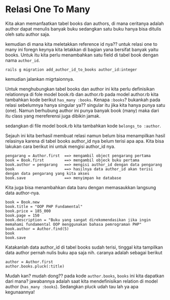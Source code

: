 # Relasi One To Many

Kita akan memanfaatkan tabel books dan authors, di mana ceritanya adalah author dapat menulis banyak buku sedangkan satu buku hanya bisa ditulis oleh satu author saja.

kemudian di mana kita meletakkan reference id nya?? untuk relasi one to many ini foregn keynya kita letakkan di bagian yana bersifat banyak yaitu books. Untuk itu kita perlu menambahkan satu field di tabel book dengan nama `author_id`.

```
rails g migration add_author_id_to_books author_id:integer
```

kemudian jalankan migrtaionnya.

Untuk menghubungkan tabel books dan author ini kita perlu definisikan relationnya di fole model book.rb dan author.rb
pada model author.rb kita tambahkan kode berikut `has_many :books`. Kenapa `:books`? bukankah pada relasi sebelumnya hanya singular ya?? singular itu jika kita hanya punya satu (one). Namun berhubung author ini punya banyak book (many) maka dari itu class yang mereferensi juga dibikin jamak.

sedangkan di file model book.rb kita tambahkan kode `belongs_to :author`.

Sejauh ini kita berhasil membuat relasi namun belum bisa menampilkan hasil relasinya karena di tabel books author_id nya belum terisi apa apa.
Kita bisa lakukan cara berikut ini untuk mengisi author_id nya.

```
pengarang = Author.first  ==> mengambil object pengarang pertama
book = Book.first         ==> mengambil objeck buku pertama
book.author = pengarang   ==> mengisi author_id dengan data pengarang
book                      ==> hasilnya data author_id akan terisi dengan data pengarang yang kita akses
book.save                 ==> menyimpan ke database
```

Kita juga bisa menambahkan data baru dengan memasaukkan langsung data author-nya.

```
book = Book.new
book.title = "OOP PHP Fundamental"
book.price = 185_000
book.page = 150
book.description = "Buku yang sangat direkomendasikan jika ingin memahami fundamental OOP menggunakan bahasa pemrograman PHP"
book.author = Author.find(5)
book
book.save
```

Katakanlah data author_id di tabel books sudah terisi, tinggal kita tampilkan data author pernah nulis buku apa saja nih.
caranya adalah sebagai berikut

```
author = Author.first
author.books.pluck(:title)
```

Mudah kan? mudah dong??
pada kode `author.books`, `books` ini kita dapatkan dari mana? jawabannya adalah saat kita mendefinisikan relation di model author (`has_many :books`).
Sedangkan pluck udah tau lah ya apa kegunaannya!
